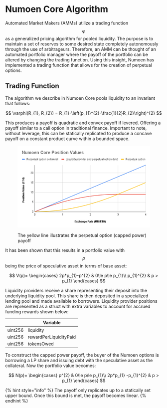 # Numoen Core Algorithm

Automated Market Makers (AMMs) utilize a trading function $$\varphi$$ as a generalized pricing algorithm for pooled liquidity. The purpose is to maintain a set of reserves to some desired state completely autonomously through the use of arbitrageurs. Therefore, an AMM can be thought of an automated portfolio manager where the payoff of the portfolio can be altered by changing the trading function. Using this insight, Numoen has implemented a trading function that allows for the creation of perpetual options.

## Trading Function

The algorithm we describe in Numoen Core pools liquidity to an invariant that follows:

$$
\varphi(R_{1}, R_{2}) = R_{1}-\left(p_{1}^{2}-\frac{1}{2}R_{2}\right)^{2}
$$

This produces a payoff is quadratic and convex payoff if levered. Offering a payoff similar to a call option in traditional finance. Important to note, without leverage, this can be statically replicated to produce a concave payoff on a constant product curve within a bounded space.

<figure><img src="../../.gitbook/assets/pnl.png" alt=""><figcaption><p>The yellow line illustrates the perpetual option (capped power) payoff</p></figcaption></figure>

It has been shown that this results in a portfolio value with $$p$$ being the price of speculative asset in terms of base asset:

$$
V(p)=
    \begin{cases}
        2p*p_{1}-p^{2} & 0\le p\le p_{1}\\
        p_{1}^{2} & p > p_{1}
    \end{cases}
$$

Liquidity providers receive a share representing their deposit into the underlying liquidity pool. This share is then deposited in a specialized lending pool and made available to borrowers. Liquidity provider positions are represented as a struct with extra variables to account for accrued funding rewards shown below:

|         | Variable               |
| ------- | ---------------------- |
| uint256 | liquidity              |
| uint256 | rewardPerLiquidityPaid |
| uint256 | tokensOwed             |

To construct the capped power payoff, the buyer of the Numoen options is borrowing a LP share and issuing debt with the speculative asset as the collateral. Now the portfolio value becomes:

$$
N(p)=
    \begin{cases}
        p^{2} & 0\le p\le p_{1}\\
        2p*p_{1} -p_{1}^{2} & p > p_{1}
    \end{cases}
$$

{% hint style="info" %}
The payoff only replicates up to a statically set upper bound. Once this bound is met, the payoff becomes linear.&#x20;
{% endhint %}
